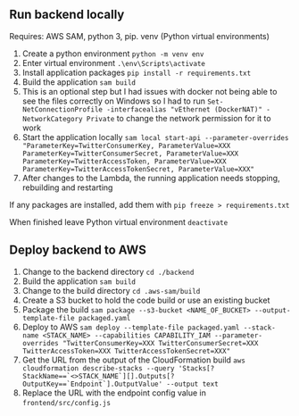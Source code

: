 ## Run backend locally

Requires: AWS SAM, python 3, pip. venv (Python virtual environments)

1. Create a python environment `python -m venv env`
2. Enter virtual environment `.\env\Scripts\activate`
3. Install application packages `pip install -r requirements.txt`
4. Build the application `sam build`
5. This is an optional step but I had issues with docker not being able to see the files correctly on Windows so I had to run `Set-NetConnectionProfile -interfacealias "vEthernet (DockerNAT)" -NetworkCategory Private` to change the network permission for it to work
6. Start the application locally `sam local start-api --parameter-overrides "ParameterKey=TwitterConsumerKey, ParameterValue=XXX ParameterKey=TwitterConsumerSecret, ParameterValue=XXX ParameterKey=TwitterAccessToken, ParameterValue=XXX ParameterKey=TwitterAccessTokenSecret, ParameterValue=XXX"`
7. After changes to the Lambda, the running application needs stopping, rebuilding and restarting

If any packages are installed, add them with `pip freeze > requirements.txt`

When finished leave Python virtual environment `deactivate`

## Deploy backend to AWS

1. Change to the backend directory `cd ./backend`
2. Build the application `sam build`
3. Change to the build directory `cd .aws-sam/build`
4. Create a S3 bucket to hold the code build or use an existing bucket
5. Package the build `sam package --s3-bucket <NAME_OF_BUCKET> --output-template-file packaged.yaml`
6. Deploy to AWS `sam deploy --template-file packaged.yaml --stack-name <STACK_NAME> --capabilities CAPABILITY_IAM --parameter-overrides "TwitterConsumerKey=XXX TwitterConsumerSecret=XXX TwitterAccessToken=XXX TwitterAccessTokenSecret=XXX"`
7. Get the URL from the output of the CloudFormation build ```aws cloudformation describe-stacks --query 'Stacks[?StackName==`<>STACK_NAME`][].Outputs[?OutputKey==`Endpoint`].OutputValue' --output text```
8. Replace the URL with the endpoint config value in `frontend/src/config.js`
